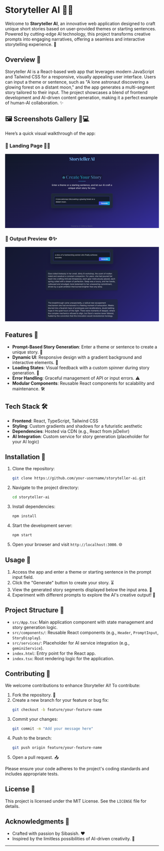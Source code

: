 # Storyteller AI 📖🤖

Welcome to **Storyteller AI**, an innovative web application designed to craft unique short stories based on user-provided themes or starting sentences. Powered by cutting-edge AI technology, this project transforms creative prompts into engaging narratives, offering a seamless and interactive storytelling experience. 🚀

## Overview 🌟

Storyteller AI is a React-based web app that leverages modern JavaScript and Tailwind CSS for a responsive, visually appealing user interface. Users can input a theme or sentence, such as "A lone astronaut discovering a glowing forest on a distant moon," and the app generates a multi-segment story tailored to their input. The project showcases a blend of frontend development and AI-driven content generation, making it a perfect example of human-AI collaboration. ✨

<h2>🖼️ Screenshots Gallery 📸💻</h2>
<p>Here’s a quick visual walkthrough of the app:</p>

<h3>🚀 Landing Page 🧠📘</h3>
<p align="center">
  <img src="assets/Screenshot 2025-07-09 122145.png" width="600">
</p>

<h3>🎯 Output Preview ⚙️✨</h3>
<p align="center">
  <img src="assets/Screenshot 2025-07-09 122323.png" width="600">
</p>


## Features 🎨

- **Prompt-Based Story Generation**: Enter a theme or sentence to create a unique story. 📝
- **Dynamic UI**: Responsive design with a gradient background and interactive elements. 🎨
- **Loading States**: Visual feedback with a custom spinner during story generation. 🔄
- **Error Handling**: Graceful management of API or input errors. ⚠️
- **Modular Components**: Reusable React components for scalability and maintenance. 🛠️

## Tech Stack 🛠️

- **Frontend**: React, TypeScript, Tailwind CSS
- **Styling**: Custom gradients and shadows for a futuristic aesthetic
- **Dependencies**: Hosted via CDN (e.g., React from jsDelivr)
- **AI Integration**: Custom service for story generation (placeholder for your AI logic)

## Installation 💾

1. Clone the repository:
   ```bash
   git clone https://github.com/your-username/storyteller-ai.git
   ```
2. Navigate to the project directory:
   ```bash
   cd storyteller-ai
   ```
3. Install dependencies:
   ```bash
   npm install
   ```
4. Start the development server:
   ```bash
   npm start
   ```
5. Open your browser and visit `http://localhost:3000`. 🌐

## Usage 🚀

1. Access the app and enter a theme or starting sentence in the prompt input field.
2. Click the "Generate" button to create your story. ⏳
3. View the generated story segments displayed below the input area. 📖
4. Experiment with different prompts to explore the AI's creative output! 🎉

## Project Structure 📂

- `src/App.tsx`: Main application component with state management and story generation logic.
- `src/components/`: Reusable React components (e.g., `Header`, `PromptInput`, `StoryDisplay`).
- `src/services/`: Placeholder for AI service integration (e.g., `geminiService`).
- `index.html`: Entry point for the React app.
- `index.tsx`: Root rendering logic for the application.

## Contributing 🤝

We welcome contributions to enhance Storyteller AI! To contribute:

1. Fork the repository. 🍴
2. Create a new branch for your feature or bug fix:
   ```bash
   git checkout -b feature/your-feature-name
   ```
3. Commit your changes:
   ```bash
   git commit -m "Add your message here"
   ```
4. Push to the branch:
   ```bash
   git push origin feature/your-feature-name
   ```
5. Open a pull request. 📤

Please ensure your code adheres to the project's coding standards and includes appropriate tests.

## License 📜

This project is licensed under the MIT License. See the `LICENSE` file for details.

## Acknowledgments 🙏

- Crafted with passion by Sibasish. ❤️
- Inspired by the limitless possibilities of AI-driven creativity. 🌌

---
